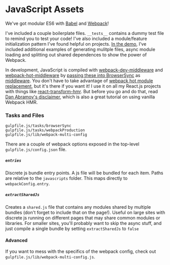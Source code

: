 # JavaScript Assets
We've got modular ES6 with [Babel](http://babeljs.io/) and [Webpack](http://webpack.github.io/)!

I've included a couple boilerplate files. `__tests__` contains a dummy test file to remind you to test your code! I've also included a module/feature initialization pattern I've found helpful on projects. [In the demo](/extras/demo), I've included additional examples of generating mulitple files, async module loading and splitting out shared dependences to show the power of Webpack. 

In development, JavaScript is compiled with [webpack-dev-middleware](https://github.com/webpack/webpack-dev-middleware) and [webpack-hot-middleware](https://github.com/glenjamin/webpack-hot-middleware) by [passing these into BrowserSync](gulpfile.js/tasks/browserSync.js#L14-L19) as [middleware](https://browsersync.io/docs/options/#option-middleware). You don't have to take advantage of [webpack hot module replacement](https://github.com/webpack/docs/wiki/hot-module-replacement-with-webpack), but it's there if you want it! I use it on all my React.js projects with things like [react-transform-hmr](https://github.com/gaearon/react-transform-hmr). But before you go and do that, read [Dan Abramov's disclaimer](https://medium.com/@dan_abramov/hot-reloading-in-react-1140438583bf#.jhcp6x3rl), which is also a great tutorial on using vanilla Webpack HMR.

### Tasks and Files
```
gulpfile.js/tasks/browserSync
gulpfile.js/tasks/webpackProduction
gulpfile.js/lib/webpack-multi-config
```

There are a couple of webpack options exposed in the top-level `gulpfile.js/config.json` file.

##### `entries`
Discrete js bundle entry points. A js file will be bundled for each item. Paths are relative to the `javascripts` folder. This maps directly to `webpackConfig.entry`.

##### `extractSharedJs`
Creates a `shared.js` file that contains any modules shared by multiple bundles (don't forget to include that on the page!). Useful on large sites with discrete js running on different pages that may share common modules or libraries. For smaller sites, you'll probably want to skip the async stuff, and just compile a single bundle by setting `extractSharedJs` to `false`

#### Advanced
If you want to mess with the specifics of the webpack config, check out `gulpfile.js/lib/webpack-multi-config.js`.
